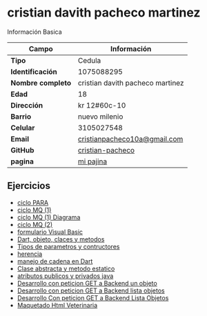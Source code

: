 # cristian davith pacheco martinez
Información Basica

| Campo | Información |
| --- | --- |
| **Tipo** | Cedula |
| **Identificación** | 1075088295|
| **Nombre completo** | cristian davith pacheco martinez |
| **Edad** | 18 |
| **Dirección** | kr 12#60c-10|
| **Barrio** | nuevo milenio |
| **Celular** | 3105027548|
| **Email** | cristianpacheco10a@gmail.com |
| **GitHub** |[cristian-pacheco](https://github.com/Cristian-pacheco) |
| **pagina** |[mi pajina](https://cristian-pacheco.github.io/)

## Ejercicios

- [ciclo PARA](ADSO4.md)
- [ciclo MQ (1)](ADSO5.md)
- [ciclo MQ (1) Diagrama](ADSO5(diagrama).png)
- [ciclo MQ (2)](ADSO6.md)
- [formulario Visual Basic](ADSO7.md)
- [Dart, objeto, claces y metodos](ADSO8.md)
- [Tipos de parametros y contructores](ADSO9.md)
- [herencia](ADSO10.md)
- [manejo de cadena en Dart](ADSO11.md)
- [Clase abstracta y metodo estatico](ADSO12.1.md)
- [atributos publicos y privados java](ADSO12.2.md)
- [Desarrollo con peticion GET a Backend un objeto](ADSO13)
- [Desarrollo con peticion GET a Backend lista objetos](ADSO14)
- [Desarrollo Con peticion GET a Backend Lista Objetos](ADSO15)
- [Maquetado Html Veterinaria](ADSO17)

